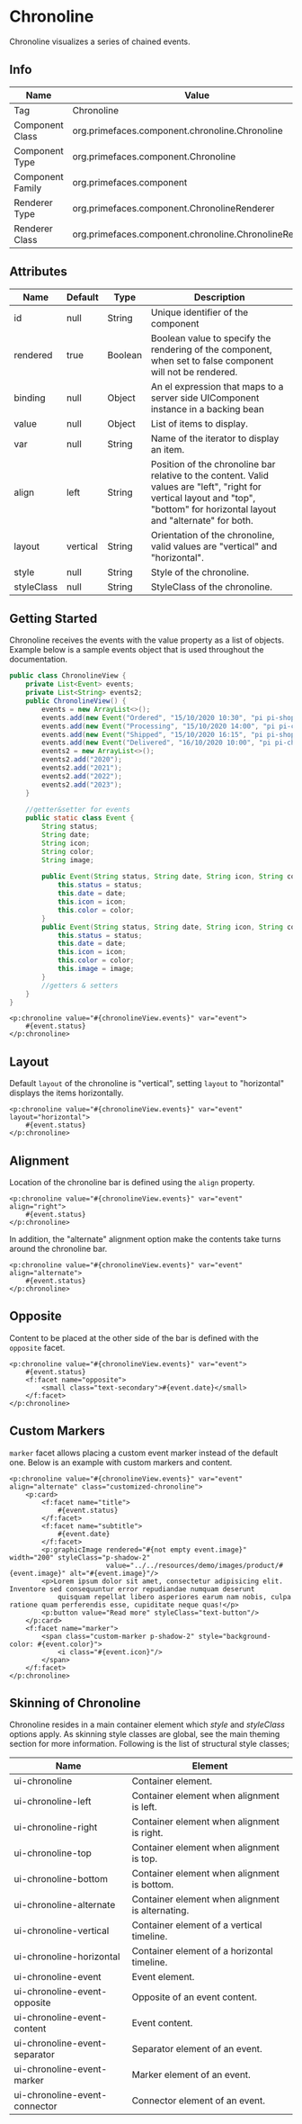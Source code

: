 # Chronoline

Chronoline visualizes a series of chained events.

## Info

| Name | Value |
| --- | --- |
| Tag | Chronoline
| Component Class | org.primefaces.component.chronoline.Chronoline
| Component Type | org.primefaces.component.Chronoline
| Component Family | org.primefaces.component |
| Renderer Type | org.primefaces.component.ChronolineRenderer
| Renderer Class | org.primefaces.component.chronoline.ChronolineRenderer

## Attributes

| Name | Default | Type | Description | 
| --- | --- | --- | --- |
| id | null | String | Unique identifier of the component
| rendered | true | Boolean | Boolean value to specify the rendering of the component, when set to false component will not be rendered.
| binding | null | Object | An el expression that maps to a server side UIComponent instance in a backing bean
| value | null | Object | List of items to display.
| var | null | String | Name of the iterator to display an item.
| align | left | String | Position of the chronoline bar relative to the content. Valid values are "left", "right for vertical layout and "top", "bottom" for horizontal layout and "alternate" for both.
| layout | vertical | String | Orientation of the chronoline, valid values are "vertical" and "horizontal".
| style | null | String | Style of the chronoline.
| styleClass | null | String | StyleClass of the chronoline.

## Getting Started
Chronoline receives the events with the value property as a list of objects. Example below is a sample events object that is used throughout the documentation.

```java
public class ChronolineView {
    private List<Event> events;
    private List<String> events2;
    public ChronolineView() {
        events = new ArrayList<>();
        events.add(new Event("Ordered", "15/10/2020 10:30", "pi pi-shopping-cart", "#9C27B0", "game-controller.jpg"));
        events.add(new Event("Processing", "15/10/2020 14:00", "pi pi-cog", "#673AB7"));
        events.add(new Event("Shipped", "15/10/2020 16:15", "pi pi-shopping-cart", "#FF9800"));
        events.add(new Event("Delivered", "16/10/2020 10:00", "pi pi-check", "#607D8B"));
        events2 = new ArrayList<>();
        events2.add("2020");
        events2.add("2021");
        events2.add("2022");
        events2.add("2023");
    }
    
    //getter&setter for events
    public static class Event {
        String status;
        String date;
        String icon;
        String color;
        String image;
        
        public Event(String status, String date, String icon, String color) {
            this.status = status;
            this.date = date;
            this.icon = icon;
            this.color = color;
        }
        public Event(String status, String date, String icon, String color, String image) {
            this.status = status;
            this.date = date;
            this.icon = icon;
            this.color = color;
            this.image = image;
        }
        //getters & setters
    }
}
```

```xhtml
<p:chronoline value="#{chronolineView.events}" var="event">
    #{event.status}
</p:chronoline>
```

## Layout
Default ```layout``` of the chronoline is "vertical", setting ```layout``` to "horizontal" displays the items horizontally.

```xhtml
<p:chronoline value="#{chronolineView.events}" var="event" layout="horizontal">
    #{event.status}
</p:chronoline>
```

## Alignment
Location of the chronoline bar is defined using the ```align``` property.

```xhtml
<p:chronoline value="#{chronolineView.events}" var="event" align="right">
    #{event.status}
</p:chronoline>
```

In addition, the "alternate" alignment option make the contents take turns around the chronoline bar.

```xhtml
<p:chronoline value="#{chronolineView.events}" var="event" align="alternate">
    #{event.status}
</p:chronoline>
```

## Opposite
Content to be placed at the other side of the bar is defined with the ```opposite``` facet.

```xhtml
<p:chronoline value="#{chronolineView.events}" var="event">
    #{event.status}
    <f:facet name="opposite">
        <small class="text-secondary">#{event.date}</small>
    </f:facet>
</p:chronoline>
```

## Custom Markers
```marker``` facet allows placing a custom event marker instead of the default one. Below is an example with custom markers and content.
```xhtml
<p:chronoline value="#{chronolineView.events}" var="event" align="alternate" class="customized-chronoline">
    <p:card>
        <f:facet name="title">
            #{event.status}
        </f:facet>
        <f:facet name="subtitle">
            #{event.date}
        </f:facet>
        <p:graphicImage rendered="#{not empty event.image}" width="200" styleClass="p-shadow-2"
                        value="../../resources/demo/images/product/#{event.image}" alt="#{event.image}"/>
        <p>Lorem ipsum dolor sit amet, consectetur adipisicing elit. Inventore sed consequuntur error repudiandae numquam deserunt
            quisquam repellat libero asperiores earum nam nobis, culpa ratione quam perferendis esse, cupiditate neque quas!</p>
        <p:button value="Read more" styleClass="text-button"/>
    </p:card>
    <f:facet name="marker">
        <span class="custom-marker p-shadow-2" style="background-color: #{event.color}">
            <i class="#{event.icon}"/>
        </span>
    </f:facet>
</p:chronoline>
```

## Skinning of Chronoline
Chronoline resides in a main container element which _style_ and _styleClass_ options apply. As skinning
style classes are global, see the main theming section for more information. Following is the list of
structural style classes;

| Name | Element |
| --- | --- |
| ui-chronoline | Container element.
| ui-chronoline-left | Container element when alignment is left.
| ui-chronoline-right | Container element when alignment is right.
| ui-chronoline-top | Container element when alignment is top.
| ui-chronoline-bottom | Container element when alignment is bottom.
| ui-chronoline-alternate | Container element when alignment is alternating.
| ui-chronoline-vertical | Container element of a vertical timeline.
| ui-chronoline-horizontal | Container element of a horizontal timeline.
| ui-chronoline-event | Event element.
| ui-chronoline-event-opposite | Opposite of an event content.
| ui-chronoline-event-content | Event content.
| ui-chronoline-event-separator | Separator element of an event.
| ui-chronoline-event-marker | Marker element of an event.
| ui-chronoline-event-connector | Connector element of an event.